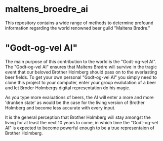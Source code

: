 # maltens_broedre_ai
This repository contains a wide range of methods to determine profound information regarding the world renowned beer guild "Maltens Brødre." 

# "Godt-og-vel AI"
The main purpose of this contribution to the world is the "Godt-og-vel AI". The "Godt-og-vel AI" ensures that Maltens Brødre will survive in the tragic event that our beloved Brother Holmberg should pass on to the everlasting beer fields. To get your own personal "Godt-og-vel AI" you simply need to clone this project to your computer, enter your group evalutation of a beer and let Broder Holmbergs digital representation do his magic.

As you type more evaluations of beers, the AI will enter a more and more 'drunken state' as would be the case for the living version of Brother Holmberg and become less accurate with every input. 

It is the general perception that Brother Holmberg will stay amongst the living for at least the next 10 years to come, in which time the "Godt-og-vel AI" is expected to become powerful enough to be a true representaion of Brother Holmberg.  
